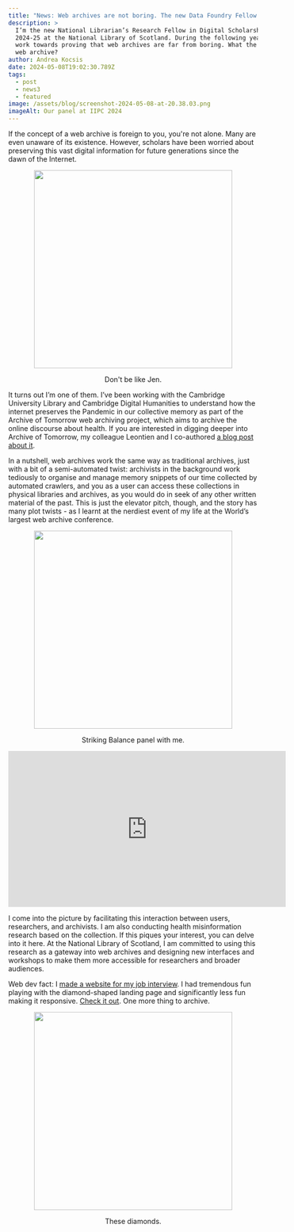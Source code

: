```yaml
---
title: "News: Web archives are not boring. The new Data Foundry Fellow says so. "
description: >
  I’m the new National Librarian’s Research Fellow in Digital Scholarship for
  2024-25 at the National Library of Scotland. During the following year, I will
  work towards proving that web archives are far from boring. What the heck is a
  web archive?
author: Andrea Kocsis
date: 2024-05-08T19:02:30.789Z
tags:
  - post
  - news3
  - featured
image: /assets/blog/screenshot-2024-05-08-at-20.38.03.png
imageAlt: Our panel at IIPC 2024
---
```

If the concept of a web archive is foreign to you, you're not alone. Many are even unaware of its existence. However, scholars have been worried about preserving this vast digital information for future generations since the dawn of the Internet.

<img src="https://gifdb.com/images/high/it-crowd-jen-presents-the-internet-in461beje1xnbot5.gif" width="400"  style="display: block; margin: 0 auto">

<p style="text-align: center;">Don't be like Jen.</p>

It turns out I’m one of them. I’ve been working with the Cambridge University Library and Cambridge Digital Humanities to understand how the internet preserves the Pandemic in our collective memory as part of the Archive of Tomorrow web archiving project, which aims to archive the online discourse about health. If you are interested in digging deeper into Archive of Tomorrow, my colleague Leontien and I co-authored [a blog post about it](https://digitalpreservation-blog.lib.cam.ac.uk/sharing-health-information-at-scale-using-the-datasets-of-the-archive-of-tomorrow-project-9ac6b0e78789).

In a nutshell, web archives work the same way as traditional archives, just with a bit of a semi-automated twist: archivists in the background work tediously to organise and manage memory snippets of our time collected by automated crawlers, and you as a user can access these collections in physical libraries and archives, as you would do in seek of any other written material of the past. This is just the elevator pitch, though, and the story has many plot twists - as I learnt at the nerdiest event of my life at the World’s largest web archive conference.

<img src="/assets/blog/striking_balance_panel.jpeg" width="400"  style="display: block; margin: 0 auto">

<p style="text-align: center;">Striking Balance panel with me.</p>

<iframe width="560" height="315" src="https://www.youtube.com/embed/-LgoUS55yu4?si=s9Yvdzv0Uo8xNqtR" title="YouTube video player" frameborder="0" allow="accelerometer; autoplay; clipboard-write; encrypted-media; gyroscope; picture-in-picture; web-share" referrerpolicy="strict-origin-when-cross-origin" allowfullscreen style="display: block; margin: 0 auto"></iframe> 

I come into the picture by facilitating this interaction between users, researchers, and archivists. I am also conducting health misinformation research based on the collection. If this piques your interest, you can delve into it here. At the National Library of Scotland, I am committed to using this research as a gateway into web archives and designing new interfaces and workshops to make them more accessible for researchers and broader audiences.

Web dev fact: I [made a website for my job interview](https://aotfornls.netlify.app/). I had tremendous fun playing with the diamond-shaped landing page and significantly less fun making it responsive. [Check it out](https://aotfornls.netlify.app/). One more thing to archive.

<img src="/assets/blog/screenshot-2024-05-08-at-20.28.56.png" width="400"  style="display: block; margin: 0 auto">

<p style="text-align: center;">These diamonds.</p>